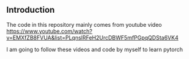 ## Introduction

The code in this repository mainly comes from youtube video https://www.youtube.com/watch?v=EMXfZB8FVUA&list=PLqnslRFeH2UrcDBWF5mfPGpqQDSta6VK4

I am going to follow these videos and code by myself to learn pytorch